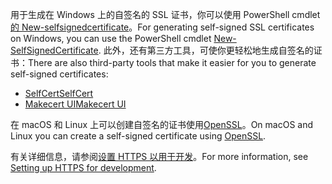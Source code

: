 <span data-ttu-id="353a0-101">用于生成在 Windows 上的自签名的 SSL 证书，你可以使用 PowerShell cmdlet[的 New-selfsignedcertificate](https://technet.microsoft.com/library/hh848633)。</span><span class="sxs-lookup"><span data-stu-id="353a0-101">For generating self-signed SSL certificates on Windows, you can use the PowerShell cmdlet [New-SelfSignedCertificate](https://technet.microsoft.com/library/hh848633).</span></span> <span data-ttu-id="353a0-102">此外，还有第三方工具，可使你更轻松地生成自签名的证书：</span><span class="sxs-lookup"><span data-stu-id="353a0-102">There are also third-party tools that make it easier for you to generate self-signed certificates:</span></span>

* [<span data-ttu-id="353a0-103">SelfCert</span><span class="sxs-lookup"><span data-stu-id="353a0-103">SelfCert</span></span>](https://www.pluralsight.com/blog/software-development/selfcert-create-a-self-signed-certificate-interactively-gui-or-programmatically-in-net)
* [<span data-ttu-id="353a0-104">Makecert UI</span><span class="sxs-lookup"><span data-stu-id="353a0-104">Makecert UI</span></span>](http://makecertui.codeplex.com/)

<span data-ttu-id="353a0-105">在 macOS 和 Linux 上可以创建自签名的证书使用[OpenSSL](https://www.openssl.org/)。</span><span class="sxs-lookup"><span data-stu-id="353a0-105">On macOS and Linux you can create a self-signed certificate using [OpenSSL](https://www.openssl.org/).</span></span>

<span data-ttu-id="353a0-106">有关详细信息，请参阅[设置 HTTPS 以用于开发](xref:security/https)。</span><span class="sxs-lookup"><span data-stu-id="353a0-106">For more information, see [Setting up HTTPS for development](xref:security/https).</span></span>